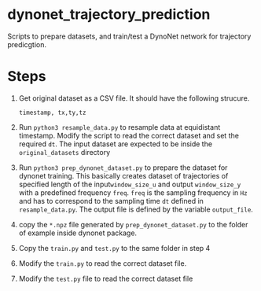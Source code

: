 # dynonet_trajectory_prediction
Scripts to prepare datasets, and train/test a DynoNet network for trajectory predicgtion.

# Steps
1. Get original dataset as a CSV file. It should have the following strucure.
    ```csv
    timestamp, tx,ty,tz
    ```
2. Run  `python3 resample_data.py` to resample data at equidistant timestamp. Modify the script to read the correct dataset and set the required `dt`. The input dataset are expected to be inside the `original_datasets` directory

3. Run `python3 prep_dynonet_dataset.py` to prepare the dataset for dynonet training. This basically creates dataset of trajectories of specified length of the input`window_size_u` and output `window_size_y` with a predefined frequency `freq`. `freq` is the sampling frequency in `Hz` and has to correspond to the sampling time `dt` defined in `resample_data.py`. The output file is defined by the variable `output_file`.

4. copy the `*.npz` file generated by `prep_dynonet_dataset.py` to the folder of example inside dynonet package.

5. Copy the `train.py` and `test.py` to the same folder in step 4

6. Modify the `train.py` to read the correct dataset file.

7. Modify the `test.py` file to read the correct dataset file